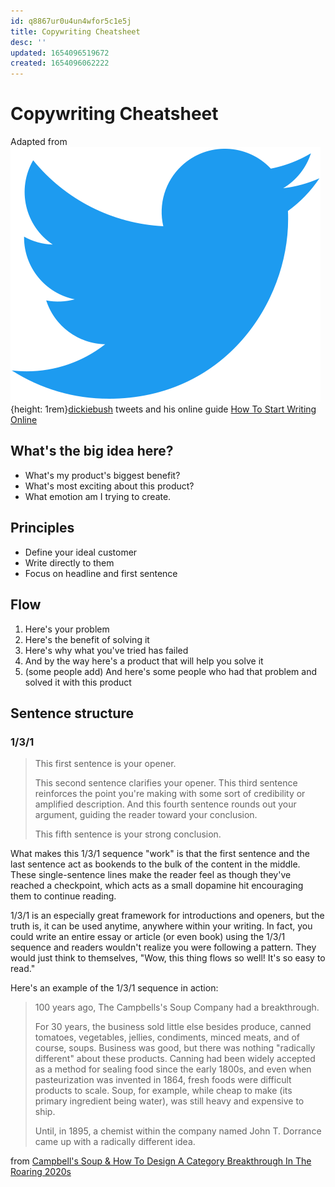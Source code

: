 ```yaml
---
id: q8867ur0u4un4wfor5c1e5j
title: Copywriting Cheatsheet
desc: ''
updated: 1654096519672
created: 1654096062222
---
```


# Copywriting Cheatsheet

Adapted from ![Twitter Icon](assets/twitter-icon.svg){height: 1rem}[dickiebush](https://twitter.com/dickiebush) tweets
and his online guide
[How To Start Writing Online](https://www.ship30for30.com/post/how-to-start-writing-online-the-ship-30-for-30-ultimate-guide)

## What's the big idea here?
- What's my product's biggest benefit?
- What's most exciting about this product?
- What emotion am I trying to create.

## Principles
- Define your ideal customer
- Write directly to them
- Focus on headline and first sentence

## Flow
1. Here's your problem
2. Here's the benefit of solving it
3. Here's why what you've tried has failed
4. And by the way here's a product that will help you solve it
5. (some people add) And here's some people who had that problem and solved it with this product

## Sentence structure

### 1/3/1
> This first sentence is your opener.
>
> This second sentence clarifies your opener. This third sentence reinforces the point you're making with some sort of credibility or amplified description. And this fourth sentence rounds out your argument, guiding the reader toward your conclusion.
>
> This fifth sentence is your strong conclusion.

What makes this 1/3/1 sequence "work" is that the first sentence and the last sentence act as bookends to the bulk of the content in the middle. These single-sentence lines make the reader feel as though they've reached a checkpoint, which acts as a small dopamine hit encouraging them to continue reading.

1/3/1 is an especially great framework for introductions and openers, but the truth is, it can be used anytime, anywhere within your writing. In fact, you could write an entire essay or article (or even book) using the 1/3/1 sequence and readers wouldn't realize you were following a pattern. They would just think to themselves, "Wow, this thing flows so well! It's so easy to read."

Here's an example of the 1/3/1 sequence in action:

> 100 years ago, The Campbells's Soup Company had a breakthrough.
>
> For 30 years, the business sold little else besides produce, canned tomatoes, vegetables, jellies, condiments, minced
> meats, and of course, soups. Business was good, but there was nothing "radically different" about these products.
> Canning had been widely accepted as a method for sealing food since the early 1800s, and even when pasteurization was
> invented in 1864, fresh foods were difficult products to scale. Soup, for example, while cheap to make (its primary
> ingredient being water), was still heavy and expensive to ship.
>
> Until, in 1895, a chemist within the company named John T. Dorrance came up with a radically different idea.

from [Campbell's Soup & How To Design A Category Breakthrough In The Roaring 2020s](https://categorypirates.substack.com/p/campbells-soup-and-how-to-design)

